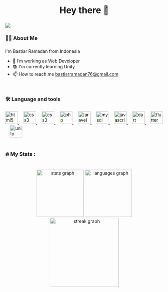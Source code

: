 <!--
**bsrmdn/BsRmdn** is a ✨ _special_ ✨ repository because its `README.md` (this file) appears on your GitHub profile.

Here are some ideas to get you started:

- 🔭 I’m currently working on ...
- 🌱 I’m currently learning ...
- 👯 I’m looking to collaborate on ...
- 🤔 I’m looking for help with ...
- 💬 Ask me about ...
- 📫 How to reach me: ...
- 😄 Pronouns: ...
- ⚡ Fun fact: ...

<div align="center">
  <img height="150" src="https://camo.githubusercontent.com/62da68eb62b1e5f175f7d1f0191dd89a653d7908feb22d37d4a0ab07365d6791/68747470733a2f2f6d656469612e67697068792e636f6d2f6d656469612f4d3967624264396e6244724f5475314d71782f67697068792e676966"  />
</div>

###

<div align="center">
  <img src="https://img.shields.io/static/v1?message=LinkedIn&logo=linkedin&label=&color=0077B5&logoColor=white&labelColor=&style=for-the-badge" height="25" alt="linkedin logo"  />
</div> 
-->
###

<h1 align="center">Hey there 👋</h1>

###

<img src="https://visitor-badge.laobi.icu/badge?page_id=bsrmdn.bsrmdn&"  />
<h3 align="left">👩‍💻  About Me</h3>

###

  I'm Bastiar Ramadan from Indonesia
  
  - 🔭 I’m working as Web Developer
  - 📚 I'm currently learning Unity
  - 📫 How to reach me bastiarramadan76@gmail.com
<br>

###

<h3 align="left">🛠 Language and tools</h3>

###

<div align="left">
  <a href="https://www.w3.org/html">
    <img src="https://cdn.jsdelivr.net/gh/devicons/devicon/icons/html5/html5-original.svg" height="40" alt="html5 logo"  />
  </a>
  <img width="10" />
  <a href="https://www.w3schools.com/Css">
    <img src="https://cdn.jsdelivr.net/gh/devicons/devicon/icons/css3/css3-original.svg" height="40" alt="css3 logo"  />
  </a>
  <img width="10" />
  <a href="https://www.getbootstrap.com">
    <img src="https://cdn.jsdelivr.net/gh/devicons/devicon/icons/bootstrap/bootstrap-original.svg" height="40" alt="css3 logo"  />
  </a>
  <img width="10" />
  <a href="https://www.php.net">
    <img src="https://cdn.jsdelivr.net/gh/devicons/devicon/icons/php/php-original.svg" height="40" alt="php logo"  />
  </a>
  <img width="10" />
  <a href="https://www.laravel.com">
    <img src="https://cdn.jsdelivr.net/gh/devicons/devicon/icons/laravel/laravel-original.svg" height="40" alt="laravel logo"  />
  </a>
  <img width="10" />
  <a href="https://www.mysql.com">
    <img src="https://cdn.jsdelivr.net/gh/devicons/devicon/icons/mysql/mysql-original-wordmark.svg" height="40" alt="mysql logo"  />
  </a>
  <img width="10" />
  <a href="https://www.w3schools.com/js">
    <img src="https://cdn.jsdelivr.net/gh/devicons/devicon/icons/javascript/javascript-original.svg" height="40" alt="javascript logo"  />
  </a>
  <img width="10" />
  <a href="https://www.dart.dev">
    <img src="https://cdn.jsdelivr.net/gh/devicons/devicon/icons/dart/dart-original.svg" height="40" alt="dart logo"  />
  </a>
  <img width="10" />
  <a href="https://www.flutter.dev">
    <img src="https://cdn.jsdelivr.net/gh/devicons/devicon/icons/flutter/flutter-original.svg" height="40" alt="flutter logo"  />
  </a>
  <img width="10" />
  <a href="https://www.unity.com">
    <img src="https://cdn.jsdelivr.net/gh/devicons/devicon/icons/unity/unity-original.svg" height="40" alt="unity logo"  />
  </a>
</div>
<br>

###

<h3 align="left">🔥   My Stats :</h3>

###

<div align="center">
  <br>
  <img src="https://github-readme-stats.vercel.app/api?username=bsrmdn&hide_title=false&hide_rank=false&show_icons=true&include_all_commits=true&count_private=true&disable_animations=false&theme=dracula&locale=en&hide_border=false" height="150" alt="stats graph"  />   
  <img src="https://github-readme-stats.vercel.app/api/top-langs?username=bsrmdn&locale=en&hide_title=false&layout=compact&card_width=320&langs_count=5&theme=dracula&hide_border=false" height="150" alt="languages graph"  />
  <img src="https://streak-stats.demolab.com?user=bsrmdn&locale=en&mode=daily&theme=dark&hide_border=false&border_radius=5&order=3" height="220" alt="streak graph"  />
</div>
